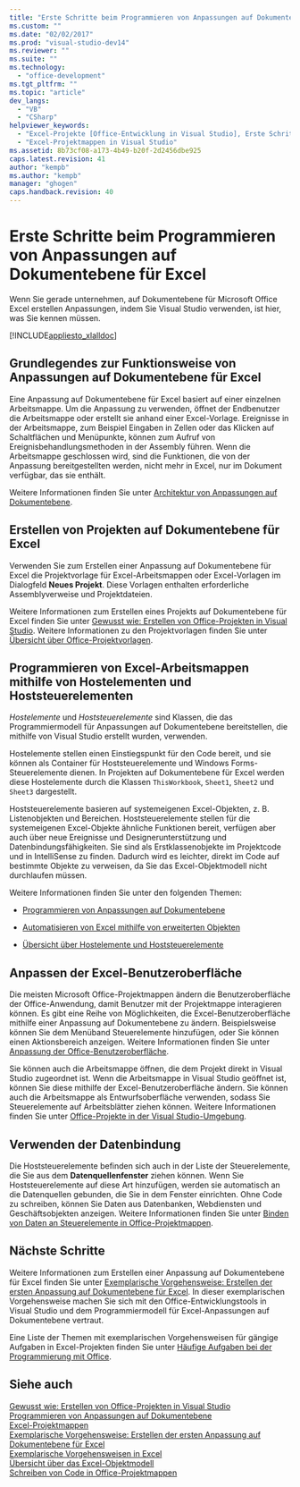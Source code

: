 ```yaml
---
title: "Erste Schritte beim Programmieren von Anpassungen auf Dokumentebene f&#252;r Excel | Microsoft Docs"
ms.custom: ""
ms.date: "02/02/2017"
ms.prod: "visual-studio-dev14"
ms.reviewer: ""
ms.suite: ""
ms.technology: 
  - "office-development"
ms.tgt_pltfrm: ""
ms.topic: "article"
dev_langs: 
  - "VB"
  - "CSharp"
helpviewer_keywords: 
  - "Excel-Projekte [Office-Entwicklung in Visual Studio], Erste Schritte"
  - "Excel-Projektmappen in Visual Studio"
ms.assetid: 8b73cf08-a173-4b49-b20f-2d2456dbe925
caps.latest.revision: 41
author: "kempb"
ms.author: "kempb"
manager: "ghogen"
caps.handback.revision: 40
---
```

# Erste Schritte beim Programmieren von Anpassungen auf Dokumentebene f&#252;r Excel
  Wenn Sie gerade unternehmen, auf Dokumentebene für Microsoft Office Excel erstellen Anpassungen, indem Sie Visual Studio verwenden, ist hier, was Sie kennen müssen.  
  
 [!INCLUDE[appliesto_xlalldoc](../vsto/includes/appliesto-xlalldoc-md.md)]  
  
## Grundlegendes zur Funktionsweise von Anpassungen auf Dokumentebene für Excel  
 Eine Anpassung auf Dokumentebene für Excel basiert auf einer einzelnen Arbeitsmappe.  Um die Anpassung zu verwenden, öffnet der Endbenutzer die Arbeitsmappe oder erstellt sie anhand einer Excel\-Vorlage.  Ereignisse in der Arbeitsmappe, zum Beispiel Eingaben in Zellen oder das Klicken auf Schaltflächen und Menüpunkte, können zum Aufruf von Ereignisbehandlungsmethoden in der Assembly führen.  Wenn die Arbeitsmappe geschlossen wird, sind die Funktionen, die von der Anpassung bereitgestellten werden, nicht mehr in Excel, nur im Dokument verfügbar, das sie enthält.  
  
 Weitere Informationen finden Sie unter [Architektur von Anpassungen auf Dokumentebene](../vsto/architecture-of-document-level-customizations.md).  
  
## Erstellen von Projekten auf Dokumentebene für Excel  
 Verwenden Sie zum Erstellen einer Anpassung auf Dokumentebene für Excel die Projektvorlage für Excel\-Arbeitsmappen oder Excel\-Vorlagen im Dialogfeld **Neues Projekt**.  Diese Vorlagen enthalten erforderliche Assemblyverweise und Projektdateien.  
  
 Weitere Informationen zum Erstellen eines Projekts auf Dokumentebene für Excel finden Sie unter [Gewusst wie: Erstellen von Office-Projekten in Visual Studio](../vsto/how-to-create-office-projects-in-visual-studio.md).  Weitere Informationen zu den Projektvorlagen finden Sie unter [Übersicht über Office-Projektvorlagen](../vsto/office-project-templates-overview.md).  
  
## Programmieren von Excel\-Arbeitsmappen mithilfe von Hostelementen und Hoststeuerelementen  
 *Hostelemente* und *Hoststeuerelemente* sind Klassen, die das Programmiermodell für Anpassungen auf Dokumentebene bereitstellen, die mithilfe von Visual Studio erstellt wurden, verwenden.  
  
 Hostelemente stellen einen Einstiegspunkt für den Code bereit, und sie können als Container für Hoststeuerelemente und Windows Forms\-Steuerelemente dienen.  In Projekten auf Dokumentebene für Excel werden diese Hostelemente durch die Klassen `ThisWorkbook`, `Sheet1`, `Sheet2` und `Sheet3` dargestellt.  
  
 Hoststeuerelemente basieren auf systemeigenen Excel\-Objekten, z. B. Listenobjekten und Bereichen.  Hoststeuerelemente stellen für die systemeigenen Excel\-Objekte ähnliche Funktionen bereit, verfügen aber auch über neue Ereignisse und Designerunterstützung und Datenbindungsfähigkeiten.  Sie sind als Erstklassenobjekte im Projektcode und in IntelliSense zu finden. Dadurch wird es leichter, direkt im Code auf bestimmte Objekte zu verweisen, da Sie das Excel\-Objektmodell nicht durchlaufen müssen.  
  
 Weitere Informationen finden Sie unter den folgenden Themen:  
  
-   [Programmieren von Anpassungen auf Dokumentebene](../vsto/programming-document-level-customizations.md)  
  
-   [Automatisieren von Excel mithilfe von erweiterten Objekten](../vsto/automating-excel-by-using-extended-objects.md)  
  
-   [Übersicht über Hostelemente und Hoststeuerelemente](../vsto/host-items-and-host-controls-overview.md)  
  
## Anpassen der Excel\-Benutzeroberfläche  
 Die meisten Microsoft Office\-Projektmappen ändern die Benutzeroberfläche der Office\-Anwendung, damit Benutzer mit der Projektmappe interagieren können.  Es gibt eine Reihe von Möglichkeiten, die Excel\-Benutzeroberfläche mithilfe einer Anpassung auf Dokumentebene zu ändern.  Beispielsweise können Sie dem Menüband Steuerelemente hinzufügen, oder Sie können einen Aktionsbereich anzeigen.  Weitere Informationen finden Sie unter [Anpassung der Office-Benutzeroberfläche](../vsto/office-ui-customization.md).  
  
 Sie können auch die Arbeitsmappe öffnen, die dem Projekt direkt in Visual Studio zugeordnet ist.  Wenn die Arbeitsmappe in Visual Studio geöffnet ist, können Sie diese mithilfe der Excel\-Benutzeroberfläche ändern.  Sie können auch die Arbeitsmappe als Entwurfsoberfläche verwenden, sodass Sie Steuerelemente auf Arbeitsblätter ziehen können.  Weitere Informationen finden Sie unter [Office-Projekte in der Visual Studio-Umgebung](../vsto/office-projects-in-the-visual-studio-environment.md).  
  
## Verwenden der Datenbindung  
 Die Hoststeuerelemente befinden sich auch in der Liste der Steuerelemente, die Sie aus dem **Datenquellenfenster** ziehen können.  Wenn Sie Hoststeuerelemente auf diese Art hinzufügen, werden sie automatisch an die Datenquellen gebunden, die Sie in dem Fenster einrichten.  Ohne Code zu schreiben, können Sie Daten aus Datenbanken, Webdiensten und Geschäftsobjekten anzeigen.  Weitere Informationen finden Sie unter [Binden von Daten an Steuerelemente in Office-Projektmappen](../vsto/binding-data-to-controls-in-office-solutions.md).  
  
## Nächste Schritte  
 Weitere Informationen zum Erstellen einer Anpassung auf Dokumentebene für Excel finden Sie unter [Exemplarische Vorgehensweise: Erstellen der ersten Anpassung auf Dokumentebene für Excel](../vsto/walkthrough-creating-your-first-document-level-customization-for-excel.md).  In dieser exemplarischen Vorgehensweise machen Sie sich mit den Office\-Entwicklungstools in Visual Studio und dem Programmiermodell für Excel\-Anpassungen auf Dokumentebene vertraut.  
  
 Eine Liste der Themen mit exemplarischen Vorgehensweisen für gängige Aufgaben in Excel\-Projekten finden Sie unter [Häufige Aufgaben bei der Programmierung mit Office](../vsto/common-tasks-in-office-programming.md).  
  
## Siehe auch  
 [Gewusst wie: Erstellen von Office-Projekten in Visual Studio](../vsto/how-to-create-office-projects-in-visual-studio.md)   
 [Programmieren von Anpassungen auf Dokumentebene](../vsto/programming-document-level-customizations.md)   
 [Excel-Projektmappen](../vsto/excel-solutions.md)   
 [Exemplarische Vorgehensweise: Erstellen der ersten Anpassung auf Dokumentebene für Excel](../vsto/walkthrough-creating-your-first-document-level-customization-for-excel.md)   
 [Exemplarische Vorgehensweisen in Excel](../vsto/walkthroughs-using-excel.md)   
 [Übersicht über das Excel-Objektmodell](../vsto/excel-object-model-overview.md)   
 [Schreiben von Code in Office-Projektmappen](../vsto/writing-code-in-office-solutions.md)  
  
  